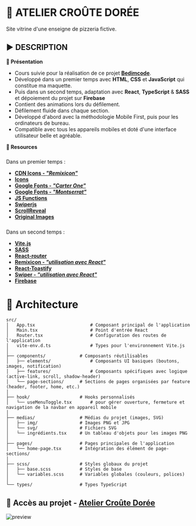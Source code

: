 # 🍕 ATELIER CROÛTE DORÉE
Site vitrine d'une enseigne de pizzeria fictive.

## ▶️ DESCRIPTION
**📄 Présentation**
- Cours suivie pour la réalisation de ce projet **[Bedimcode](https://www.youtube.com/@Bedimcode)**.
- Développé dans un premier temps avec **HTML**, **CSS** et **JavaScript** qui constitue ma maquette.
- Puis dans un second temps, adaptation avec **React**, **TypeScript** & **SASS** et dépoiement du projet sur **Firebase**
- Contient des animations lors du défilement.
- Défilement fluide dans chaque section.
- Développé d'abord avec la méthodologie Mobile First, puis pour les ordinateurs de bureau.
- Compatible avec tous les appareils mobiles et doté d'une interface utilisateur belle et agréable.

**🔗 Resources**
#####
Dans un premier temps :
- **[CDN Icons - *"Remixicon"*](https://cdnjs.com/libraries/remixicon)**
- **[Icons](https://remixicon.com/)**
- **[Google Fonts - *"Carter One"*](https://fonts.google.com/specimen/Carter+One?query=Carter)**
- **[Google Fonts - *"Montserrat"*](https://fonts.google.com/specimen/Montserrat)**
- **[JS Functions](https://github.com/bedimcode/responsive-watches-website/blob/main/assets/js/main.js)**
- **[Swiperjs](https://swiperjs.com/get-started)**
- **[ScrollReveal](https://scrollrevealjs.org/)**
- **[Original Images](https://fr.freepik.com/)**
#####
Dans un second temps :
- **[Vite.js](https://vite.dev/)**
- **[SASS](https://sass-lang.com/)**
- **[React-router](https://reactrouter.com/)**
- **[Remixicon - *"utilisation avec React"*](https://github.com/Remix-Design/RemixIcon?tab=readme-ov-file#react)**
- **[React-Toastify](https://www.npmjs.com/package/react-toastify)**
- **[Swiper - *"utilisation avec React"*](https://swiperjs.com/react)**
- **[Firebase](https://firebase.google.com/)**

# **📂 Architecture**
```
src/
│   App.tsx                     # Composant principal de l'application
│   Main.tsx                    # Point d'entrée React
│   Router.tsx                  # Configuration des routes de l'application
│   vite-env.d.ts               # Types pour l'environnement Vite.js
│
├── components/            	# Composants réutilisables
│   ├── elements/               # Composants UI basiques (boutons, images, notification)
│   ├── features/               # Composants spécifiques avec logique (active-link, scroll, shadow-header)
│   └── page-sections/     	# Sections de pages organisées par feature (header, footer, home, etc.)
│
├── hook/                  	# Hooks personnalisés
│   └── useMenuToggle.tsx       # pour gérer ouverture, fermeture et navigation de la navbar en appareil mobile
│
├── medias/               	# Médias du projet (images, SVG)
│   ├── img/              	# Images PNG et JPG
│   └── svg/              	# Fichiers SVG
│   └── ingrédients.tsx		# Un tableau d'objets pour les images PNG  
│
├── pages/                	# Pages principales de l'application
│   └── home-page.tsx		# Intégration des élément de page-sections/
│
├── scss/                 	# Styles globaux du projet
│   ├── base.scss         	# Styles de base
│   └── variables.scss    	# Variables globales (couleurs, polices)
│
└── types/                	# Types TypeScript

```

## 🔎 Accès au projet - **[Atelier Croûte Dorée](https://atelier-croute-doree-2db48.web.app/)**

![preview](https://github.com/user-attachments/assets/88d26278-7157-499c-bdda-b44640b82a8e)

